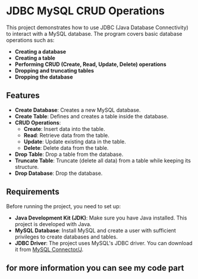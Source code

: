 # JDBC MySQL CRUD Operations

This project demonstrates how to use JDBC (Java Database Connectivity) to interact with a MySQL database. The program covers basic database operations such as:

- **Creating a database**
- **Creating a table**
- **Performing CRUD (Create, Read, Update, Delete) operations**
- **Dropping and truncating tables**
- **Dropping the database**

## Features

- **Create Database**: Creates a new MySQL database.
- **Create Table**: Defines and creates a table inside the database.
- **CRUD Operations**:
  - **Create**: Insert data into the table.
  - **Read**: Retrieve data from the table.
  - **Update**: Update existing data in the table.
  - **Delete**: Delete data from the table.
- **Drop Table**: Drop a table from the database.
- **Truncate Table**: Truncate (delete all data) from a table while keeping its structure.
- **Drop Database**: Drop the database.

## Requirements

Before running the project, you need to set up:

- **Java Development Kit (JDK)**: Make sure you have Java installed. This project is developed with Java.
- **MySQL Database**: Install MySQL and create a user with sufficient privileges to create databases and tables.
- **JDBC Driver**: The project uses MySQL's JDBC driver. You can download it from [MySQL Connector/J](https://dev.mysql.com/downloads/connector/j/).
  
 ## for more information you can see my code part
